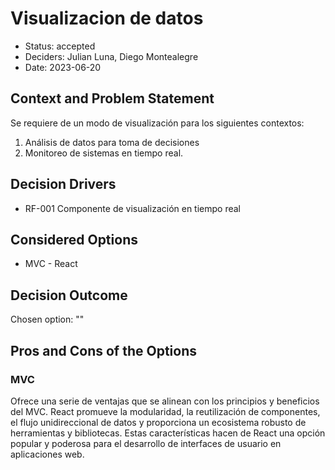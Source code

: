 # Visualizacion de datos

* Status: accepted
* Deciders: Julian Luna, Diego Montealegre
* Date: 2023-06-20

## Context and Problem Statement

Se requiere de un modo de visualización para los siguientes contextos:
1. Análisis de datos para toma de decisiones
2. Monitoreo de sistemas en tiempo real.

## Decision Drivers

* RF-001 Componente de visualización en tiempo real

## Considered Options

* MVC - React

## Decision Outcome

Chosen option: ""

## Pros and Cons of the Options

### MVC

Ofrece una serie de ventajas que se alinean con los principios y beneficios del MVC. React promueve la modularidad, la reutilización de componentes, el flujo unidireccional de datos y proporciona un ecosistema robusto de herramientas y bibliotecas. Estas características hacen de React una opción popular y poderosa para el desarrollo de interfaces de usuario en aplicaciones web.
